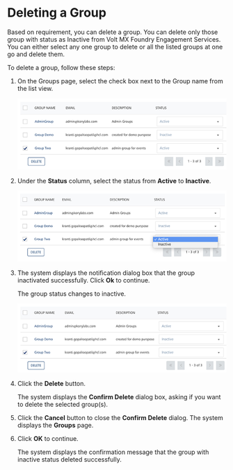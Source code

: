                              


Deleting a Group
================

Based on requirement, you can delete a group. You can delete only those group with status as Inactive from Volt MX Foundry Engagement Services. You can either select any one group to delete or all the listed groups at one go and delete them.

To delete a group, follow these steps:

1.  On the Groups page, select the check box next to the Group name from the list view.
    
    ![](../Resources/Images/Settings/Admin_Access/Groups/deleteagroup_580x120.png)
    
2.  Under the **Status** column, select the status from **Active** to **Inactive**.
    
    ![](../Resources/Images/Settings/Admin_Access/Groups/deleteagroup2_580x116.png)
    
3.  The system displays the notification dialog box that the group inactivated successfully. Click **Ok** to continue.
    
    The group status changes to inactive.
    
    ![](../Resources/Images/Settings/Admin_Access/Groups/deleteagroup3_579x120.png)
    
4.  Click the **Delete** button.
    
    The system displays the **Confirm Delete** dialog box, asking if you want to delete the selected group(s).
    
5.  Click the **Cancel** button to close the **Confirm Delete** dialog. The system displays the **Groups** page.
6.  Click **OK** to continue.
    
    The system displays the confirmation message that the group with inactive status deleted successfully.
